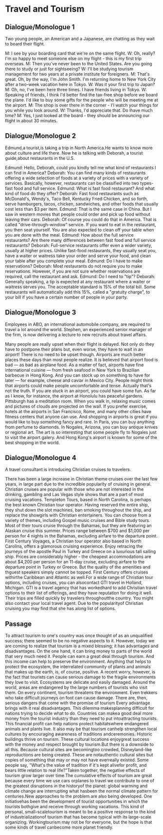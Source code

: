 # Travel and Tourism

## Dialogue/Monologue 1

Two young people, an American and a Japanese, are chatting as they wait to board their flight.

M: I see by your boarding card that we're on the same flight.
W: Oh, really? I'm so happy to meet someone else on my flight - this is my first trip overseas.
M: Then you've never been to the United States. Are you going there to study or just for sightseeing?
W: I'll be studying tourism management for two years at a private institute for foreigners.
M: That's great. Oh, by the way, I'm John Smith. I'm returning home to New York City after a two-week vacation here in Tokyo.
W: Was it your first trip to Japan?
M: Oh, no, I've been here three times. I have friends living in Tokyo.
W: Speaking of friends, I think I'd better find the tax-free shop before we board the plane. I'd like to buy some gifts for the people who will be meeting me at the airport.
M: The shop is over there in the corner - I'l watch your things for you while you look around.
W: Thanks, I'd appreciate that. Do Ihave much time?
M: Yes, I just looked at the board - they should be announcing our flight in about 30 minutes.

## Dialogue/Monologue 2

Edmund,a tourist,is taking a trip in North America.He wants to know more about culture and life there. Now he is talking with Deborah, a tourist guide,about restaurants in the U.S.

Edmund: Hello, Deborah, could you kindly tell me what kind of restaurants I can find in America?
Deborah: You can find many kinds of restaurants offering a wide selection of foods at a variety of prices with a variety of services. Basically, however, restaurants can be classified into two types-fast food and full service.
Edmund: What is fast food restaurant? And what kind of food do they offer?
Deborah: Fast food restaurants such as McDonald's, Wendy's, Taco Bell, Kentucky Fried Chicken, and so forth, serve hamburgers, tacos, chicken, sandwiches, and other foods that usually cost less than $3 per item.
Edmund: That is the same case in China. But I saw in western movies that people could order and pick up food without leaving their cars.
Deborah: Of course you could do that in America. That is called "drive-through-window" service. If you want to eat in the restaurant, you then seat yourself. You are also expected to clean off your table when you are done with the meal.
Edmund: How about the full service restaurants? Are there many differences between fast food and full service restaurants?
Deborah: Full-service restaurants offer even a wider variety, usually at higher prices. Unlike fast-food restaurants, they usually seat you, have a waiter or waitress take your order and serve your food, and clean your table after you complete your meal.
Edmund: Do I have to make reservations?
Deborah: Most restaurants do not require you to make reservations. However, if you are not sure whether reservations are required, call the restaurant and ask.
Edmund: Do I need to "tip"?
Deborah: Generally speaking, a tip is expected at any restaurant where a waiter or waitress serves you. The acceptable standard is 15% of the total bill. Some restaurants will automatically add this 15%, called a "gratuity charge", to your bill if you have a certain number of people in your party.

## Dialogue/Monologue 3

Employees in ABO, an international automobile company, are required to travel a lot around the world. Stephen, an experienced senior manager of the firm, is now delivering a lecture to new recruits about travel affairs.

Many people are really upset when their flight is delayed. Not only do they have to postpone their plans but, even worse, they have to wait in an airport! There is no need to be upset though. Airports are much better places these days than most people realize. It is believed that airport food is bad — as bad as airplane food. As a matter of fact, airports have fine international cuisine — from fresh seafood in New York to Brazilian barbecue in Hong Kong. And you can stock up on something to have for later — for example, cheese and caviar in Mexico City. People might think that airports could make people uncomfortable and tense. Actually that's not the truth. If you are stuck in an airport, you could have some fun. As far as I know, for instance, the airport at Honolulu has peaceful gardens. Pittsburgh has a meditation room. When you walk in, relaxing music comes and pictures of clouds are projected on the wall. If you prefer exercise, hotels at the airports in San Francisco, Rome, and many other cities have fitness centers that anyone can use.
And shopping in airports is great if you would like to buy something fancy and rare. In Paris, you can buy anything from perfume to diamonds. In Nogales, Arizona, you can buy antique knives or regional art. The art is so interesting that some people fly to Nogales just to visit the airport galery. And Hong Kong's airport is known for some of the best shopping in the world.

## Dialogue/Monologue 4

A travel consultant is introducing Christian cruises to travelers.

There has been a large increase in Christian theme cruises over the last few years, in large part due to the incredible popularity of cruising in general. Christian cruises are popular with those who are not interested in the drinking, gambling and Las Vegas style shows that are a part of most cruising vacations. Templeton Tours, based in North Carolina, is perhaps the best known Christian tour operator. Having reserved the entire ship, they shut down the slot machines, ban smoking throughout the ship, and replace the showgirls with Christian entertainers. You can choose from a variety of themes, including Gospel music cruises and Bible study tours. Most of their tours cruise through the Bahamas, but they are featuring an Alaskan cruise this summer. Prices range between $700 and $1,000 per person for 4 nights in the Bahamas, excluding airfare to the departure point. First Century Voyages, a Christian tour operator also based in North Carolina, offers a glamorous cruising experience. Enjoy retracing the journeys of the apostle Paul in Turkey and Greece on a luxurious tall sailing ship. Prices are considerably higher - the cheapest accommodations are about $4,200 per person for an 11-day cruise, excluding airfare to the departure point in Turkey or Greece. But the quality of the amenities and thguest speakers simply cannot be topped. First Century offers cruises withirthe Caribbean and Atlantic as well.For a wide range of Christian tour options, including cruises, you can alsocontact GTI travel in Holland, Michigan. GTI is a travel agency that has workedhard to add Christian travel options to their list of offerings, and they have reputation for doing it well. Their trips are filled quickly by travelers throughoutthe country. You might also contact your local travel agent. Due to the popularityof Christian cruising you may find that she has along list of options.

## Passage

To attract tourism to one's country was once thought of as an unqualified success; there seemed to be no negative aspects to it. However, today we are coming to realize that tourism is a mixed blessing; it has advantages and disadvantages.
On the one hand, it can bring money to parts of the world that very much need it. People can earn a great deal through tourism. And this income can help to preserve the environment. Anything that helps to protect the ecosystem, the interrelated community of plants and animals that makes up the earth, is, of course, positive.
A recent worry, however, is the fact that tourists can cause serious damage to the fragile environments they love to visit. Ecosystems are delicate and easily damaged. Around the world, areas are endangered by the large numbers of tourists who visit them. On every continent, tourism threatens the environment. Even trekkers who take difficult journeys on foot can cause damage. There are, then, serious dangers that come with the promise of tourism Every advantage brings with it real disadvantages. This dilemma makesplanning difficult for nations trying to decide what to do. Countries can makea good deal more money from the tourist industry than they need to put intoattracting tourists. This financial profit can help nations protect habitatswhere endangered animals and plants live. It also may be that tourism canhelp strengthen local cultures by encouraging awareness of traditions andceremonies. Historic buildings thrive on tourism. These cultural locations enjoygreat success with the money and respect brought by tourism.But there is a downside to all this. Because cultural sites are becomingtoo crowded, Disneyland-like reproductions are being created. These are notauthentic cultural sites but copies of something that may or may not have everreally existed. Some people say, "What's the value of tradition if it's kept alivefor profit, and bears little relation to real life?"Taken together, the negative effects of tourism grow larger over time.The cumulative effects of tourism are great because every time we use cars orplanes to travel we contribute to one of the greatest disruptions in the historyof the planet: global warming and climate change are interrupting what hasbeen the normal climate pattern for centuries.New approaches to the problem are also being developed. One initiativehas been the development of tourist opportunities in which the tourists bothgive and receive through working vacations. This kind of personal, small-scaletourism is meant to be a positive response to the kind of industrializationof tourism that has become typical with its large-scale organizing. Workingtourism may not be for everyone, but the hope is that some kinds of travel canbecome more planet friendly.
